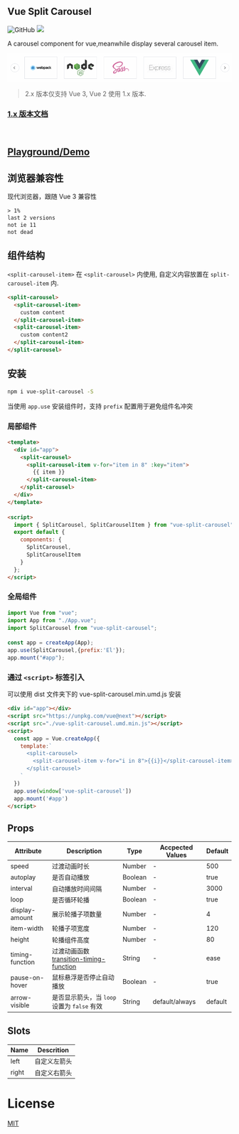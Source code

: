 
## Vue Split Carousel

![GitHub](https://img.shields.io/github/license/aaron00101010/vue-split-carousel.svg)
![](https://img.shields.io/npm/v/vue-split-carousel.svg)

A carousel component for vue,meanwhile display several carousel item.

![show](https://raw.githubusercontent.com/Aaron00101010/vue-split-carousel/30dec58c513814a306ddd0fba08096ad291e4a7d/examples/GIF.gif)  

  
> 2.x 版本仅支持 Vue 3, Vue 2 使用 1.x 版本. 

### [1.x 版本文档](https://github.com/Aaron00101010/vue-split-carousel/tree/1.x)

<br/>

## [Playground/Demo](https://codesandbox.io/s/elegant-bardeen-n6lg2?file=/src/App.vue)  

## 浏览器兼容性

现代浏览器，跟随 Vue 3 兼容性

```
> 1%
last 2 versions
not ie 11
not dead
```

## 组件结构

 `<split-carousel-item>` 在 `<split-carousel>` 内使用, 自定义内容放置在 `split-carousel-item` 内.

```html
<split-carousel>
  <split-carousel-item>
    custom content
  </split-carousel-item>
  <split-carousel-item>
    custom content2
  </split-carousel-item>
</split-carousel>
```

## 安装

```bash
npm i vue-split-carousel -S
```
当使用 `app.use` 安装组件时，支持 `prefix` 配置用于避免组件名冲突

### 局部组件

```html
<template>
  <div id="app">
    <split-carousel>
      <split-carousel-item v-for="item in 8" :key="item">
        {{ item }}
      </split-carousel-item>
    </split-carousel>
  </div>
</template>

<script>
  import { SplitCarousel, SplitCarouselItem } from "vue-split-carousel";
  export default {
    components: {
      SplitCarousel,
      SplitCarouselItem
    }
  };
</script>
```

</details>

### 全局组件

```js
import Vue from "vue";
import App from "./App.vue";
import SplitCarousel from "vue-split-carousel";

const app = createApp(App);
app.use(SplitCarousel,{prefix:'El'});
app.mount("#app");

```

### 通过 `<script>` 标签引入

可以使用 dist 文件夹下的 vue-split-carousel.min.umd.js 安装 

```html
<div id="app"></div>
<script src="https://unpkg.com/vue@next"></script>
<script src="./vue-split-carousel.umd.min.js"></script>
<script>
  const app = Vue.createApp({
    template:`
      <split-carousel>
        <split-carousel-item v-for="i in 8">{{i}}</split-carousel-item>
      </split-carousel>
    `
  })
  app.use(window['vue-split-carousel'])
  app.mount('#app')
</script>
```

## Props

| Attribute       | Description                                  | Type    | Accpected Values | Default |
| --------------- | -------------------------------------------- | ------- | ---------------- | ------- |
| speed           | 过渡动画时长                                 | Number  | -                | 500     |
| autoplay        | 是否自动播放                                 | Boolean | -                | true    |
| interval        | 自动播放时间间隔                             | Number  | -                | 3000    |
| loop            | 是否循环轮播                                 | Boolean | -                | true    |
| display-amount  | 展示轮播子项数量                             | Number  | -                | 4       |
| item-width      | 轮播子项宽度                                 | Number  | -                | 120     |
| height          | 轮播组件高度                                 | Number  | -                | 80      |
| timing-function | 过渡动画函数 [transition-timing-function][1] | String  | -                | ease    |
| pause-on-hover  | 鼠标悬浮是否停止自动播放                     | Boolean | -                | true    |
| arrow-visible   | 是否显示箭头，当 `loop` 设置为 `false` 有效  | String  | default/always   | default |

## Slots

| Name  | Descrition   |
| ----- | ------------ |
| left  | 自定义左箭头 |
| right | 自定义右箭头 |

# License

[MIT](./LICENSE)

[1]: https://developer.mozilla.org/zh-CN/docs/Web/CSS/transition-timing-function
